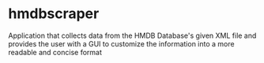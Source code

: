 # hmdbscraper
Application that collects data from the HMDB Database's given XML file and provides the user with a GUI to customize the information into a more readable and concise format
